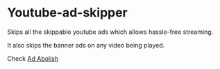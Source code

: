 # Youtube-ad-skipper

Skips all the skippable youtube ads which allows hassle-free streaming.

It also skips the banner ads on any video being played.

Check [Ad Abolish](https://chrome.google.com/webstore/detail/youtube-ad-skipper/jfmmhlgdaekimamaebokgdjeolkdlfpg?hl=en)
